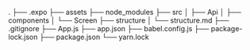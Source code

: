 .
├── .expo
├── assets
├── node_modules
├── src
│   ├── Api
│   ├── components
│   └── Screen
├── structure
│   └── structure.md
├── .gitignore
├── App.js
├── app.json
├── babel.config.js
├── package-lock.json
├── package.json
└── yarn.lock